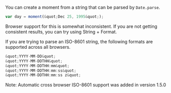 You can create a moment from a string that can be parsed by `Date.parse`.


```javascript
var day = moment(&quot;Dec 25, 1995&quot;);
```


Browser support for this is somewhat inconsistent. If you are not getting consistent results, you can try using String + Format.

If you are trying to parse an ISO-8601 string, the following formats are supported across all browsers.


```javascript
&quot;YYYY-MM-DD&quot;
&quot;YYYY-MM-DDTHH&quot;
&quot;YYYY-MM-DDTHH:mm&quot;
&quot;YYYY-MM-DDTHH:mm:ss&quot;
&quot;YYYY-MM-DDTHH:mm:ss z&quot;
```


<span class="label label-info">Note:</span> Automatic cross browser ISO-8601 support was added in version <span class="label">1.5.0</span>